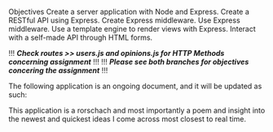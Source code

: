 Objectives
Create a server application with Node and Express.
Create a RESTful API using Express.
Create Express middleware.
Use Express middleware.
Use a template engine to render views with Express.
Interact with a self-made API through HTML forms.

!!! ***Check routes >> users.js and opinions.js for HTTP Methods concerning assignment*** !!!
!!! ***Please see both branches for objectives concering the assignment*** !!!

The following application is an ongoing document, and it will be updated as such: 

This application is a rorschach and most importantly a poem and insight into the newest and quickest ideas I come across most closest to real time.  
